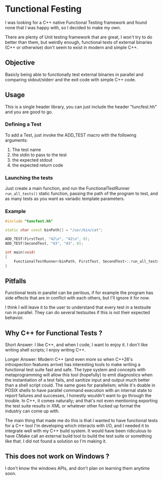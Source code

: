 Tunctional Festing
==================

I was looking for a C++ native Functional Testing framework and found none that
I was happy with, so I decided to make my own.

There are plenty of Unit testing framework that are great, I won't try to do
better than them, but weirdly enough, functional tests of external binaries (C++
or otherwise) don't seem to exist in modern and simple C++.

Objective
---------

Basicly being able to functionally test external binaries in parallel and
comparing stdout/stderr and the exit code with simple C++ code.

Usage
-----

This is a single header library, you can just include the header "tuncfest.hh"
and you are good to go.

### Defining a Test

To add a Test, just invoke the ADD_TEST macro with the following arguments:
1. The test name
2. the stdin to pass to the test
3. the expected stdout
4. the expected return code

### Launching the tests

Just create a main function, and run the FunctionalTestRunner `run_all_tests()`
static function, passing the path of the program to test, and as many tests as
you want as variadic template parameters.

### Example

```cpp
#include "tuncfest.hh"

static char const binPath[] = "/usr/bin/cat";

ADD_TEST(FirstTest, "42\n", "42\n", 0);
ADD_TEST(SecondTest, "43", "43", 0);

int main(void)
{
    FunctionalTestRunner<binPath, FirstTest, SecondTest>::run_all_tests();
}
```

Pitfalls
--------

Functional tests in parallel can be perilous, if for example the program has
side effects that are in conflict with each others, but I'll ignore it for now.

I think I will leave it to the user to understand that every test in a testsuite
run in parallel. They can do several testsuites if this is not their expected
behavior.

Why C++ for Functional Tests ?
------------------------------

Short Answer: I like C++, and when I code, I want to enjoy it. I don't like
writing shell scripts; I enjoy writing C++.

Longer Answer: Modern C++ (and even more so when C++26's introspection features
arrive) has interesting tools to make writing a functional test suite fast and
safe. The type system and concepts with metaprogramming will allow this tool
(hopefully) to emit diagnostics when the instantiation of a test fails, and
sanitize input and output much better than a shell script could. The same goes
for parallelism; while it's doable in POSIX shells to have parallel command
execution with an internal state to report failures and successes, I honestly
wouldn't want to go through the trouble. In C++, it comes naturally; and that's
not even mentioning exporting the test suite results in XML or whatever other
fucked up format the industry can come up with.

The main thing that made me do this is that I wanted to have functional tests
for a C++ tool I'm developing which interacts with I/O, and I needed it to
integrate well with my C++ build system. It would have been ridiculous to have
CMake call an external build tool to build the test suite or something like
that. I did not found a solution so I'm making it.

This does not work on Windows ?
-------------------------------

I don't know the windows APIs, and don't plan on learning them anytime soon.
